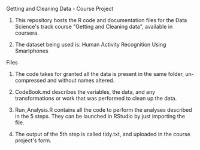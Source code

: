 Getting and Cleaning Data - Course Project

1. This repository hosts the R code and documentation files for the Data Science's track course "Getting and Cleaning data", available in coursera.

2. The dataset being used is: Human Activity Recognition Using Smartphones

Files

1. The code takes for granted all the data is present in the same folder, un-compressed and without names altered.

2. CodeBook.md describes the variables, the data, and any transformations or work that was performed to clean up the data.

3. Run_Analysis.R contains all the code to perform the analyses described in the 5 steps. They can be launched in RStudio by just importing the file.

4. The output of the 5th step is called tidy.txt, and uploaded in the course project's form.
